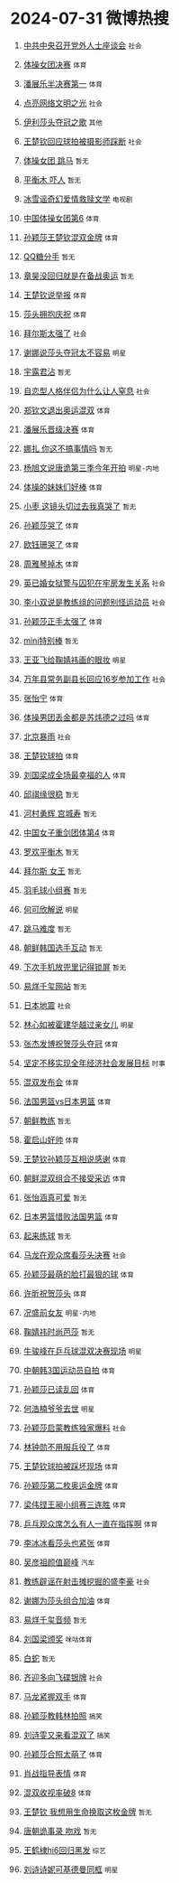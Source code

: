 # 2024-07-31 微博热搜 
1. [中共中央召开党外人士座谈会](https://m.weibo.cn/search?containerid=100103type%3D1%26t%3D10%26q%3D%23%E4%B8%AD%E5%85%B1%E4%B8%AD%E5%A4%AE%E5%8F%AC%E5%BC%80%E5%85%9A%E5%A4%96%E4%BA%BA%E5%A3%AB%E5%BA%A7%E8%B0%88%E4%BC%9A%23&stream_entry_id=51&isnewpage=1&extparam=seat%3D1%26pos%3D0%26q%3D%2523%25E4%25B8%25AD%25E5%2585%25B1%25E4%25B8%25AD%25E5%25A4%25AE%25E5%258F%25AC%25E5%25BC%2580%25E5%2585%259A%25E5%25A4%2596%25E4%25BA%25BA%25E5%25A3%25AB%25E5%25BA%25A7%25E8%25B0%2588%25E4%25BC%259A%2523%26stream_entry_id%3D51%26dgr%3D0%26c_type%3D51%26filter_type%3Drealtimehot%26cate%3D10103%26display_time%3D1722366615%26pre_seqid%3D172236661594402358362) `社会` 

2. [体操女团决赛](https://m.weibo.cn/search?containerid=100103type%3D1%26t%3D10%26q%3D%23%E4%BD%93%E6%93%8D%E5%A5%B3%E5%9B%A2%E5%86%B3%E8%B5%9B%23&stream_entry_id=31&isnewpage=1&extparam=seat%3D1%26pos%3D0%26q%3D%2523%25E4%25BD%2593%25E6%2593%258D%25E5%25A5%25B3%25E5%259B%25A2%25E5%2586%25B3%25E8%25B5%259B%2523%26c_type%3D31%26cate%3D5001%26band_rank%3D1%26dgr%3D0%26stream_entry_id%3D31%26flag%3D2%26filter_type%3Drealtimehot%26lcate%3D5001%26realpos%3D1%26display_time%3D1722366615%26pre_seqid%3D172236661594402358362) `体育` 

3. [潘展乐半决赛第一](https://m.weibo.cn/search?containerid=100103type%3D1%26t%3D10%26q%3D%23%E6%BD%98%E5%B1%95%E4%B9%90%E5%8D%8A%E5%86%B3%E8%B5%9B%E7%AC%AC%E4%B8%80%23&stream_entry_id=31&isnewpage=1&extparam=seat%3D1%26pos%3D1%26q%3D%2523%25E6%25BD%2598%25E5%25B1%2595%25E4%25B9%2590%25E5%258D%258A%25E5%2586%25B3%25E8%25B5%259B%25E7%25AC%25AC%25E4%25B8%2580%2523%26c_type%3D31%26cate%3D5001%26band_rank%3D2%26dgr%3D0%26stream_entry_id%3D31%26flag%3D1%26filter_type%3Drealtimehot%26lcate%3D5001%26realpos%3D2%26display_time%3D1722366615%26pre_seqid%3D172236661594402358362) `体育` 

4. [点亮网络文明之光](https://m.weibo.cn/search?containerid=100103type%3D1%26t%3D10%26q%3D%23%E7%82%B9%E4%BA%AE%E7%BD%91%E7%BB%9C%E6%96%87%E6%98%8E%E4%B9%8B%E5%85%89%23&stream_entry_id=31&isnewpage=1&extparam=seat%3D1%26pos%3D2%26q%3D%2523%25E7%2582%25B9%25E4%25BA%25AE%25E7%25BD%2591%25E7%25BB%259C%25E6%2596%2587%25E6%2598%258E%25E4%25B9%258B%25E5%2585%2589%2523%26c_type%3D31%26cate%3D5001%26band_rank%3D3%26dgr%3D0%26stream_entry_id%3D31%26flag%3D0%26filter_type%3Drealtimehot%26lcate%3D5001%26realpos%3D3%26display_time%3D1722366615%26pre_seqid%3D172236661594402358362) `社会` 

5. [伊利莎头夺冠之歌](https://m.weibo.cn/search?containerid=100103type%3D1%26t%3D10%26q%3D%23%E4%BC%8A%E5%88%A9%E8%8E%8E%E5%A4%B4%E5%A4%BA%E5%86%A0%E4%B9%8B%E6%AD%8C%23&stream_entry_id=31&isnewpage=1&extparam=seat%3D1%26pos%3D3%26q%3D%2523%25E4%25BC%258A%25E5%2588%25A9%25E8%258E%258E%25E5%25A4%25B4%25E5%25A4%25BA%25E5%2586%25A0%25E4%25B9%258B%25E6%25AD%258C%2523%26c_type%3D31%26adid%3D248681%26topic_ad%3D1%26cate%3D5001%26band_rank%3D4%26stream_entry_id%3D31%26filter_type%3Drealtimehot%26is_ad_pos%3D1%26lcate%3D5001%26dgr%3D0%26display_time%3D1722366615%26pre_seqid%3D172236661594402358362) `其他` 

6. [王楚钦回应球拍被摄影师踩断](https://m.weibo.cn/search?containerid=100103type%3D1%26t%3D10%26q%3D%23%E7%8E%8B%E6%A5%9A%E9%92%A6%E5%9B%9E%E5%BA%94%E7%90%83%E6%8B%8D%E8%A2%AB%E6%91%84%E5%BD%B1%E5%B8%88%E8%B8%A9%E6%96%AD%23&stream_entry_id=31&isnewpage=1&extparam=seat%3D1%26pos%3D4%26q%3D%2523%25E7%258E%258B%25E6%25A5%259A%25E9%2592%25A6%25E5%259B%259E%25E5%25BA%2594%25E7%2590%2583%25E6%258B%258D%25E8%25A2%25AB%25E6%2591%2584%25E5%25BD%25B1%25E5%25B8%2588%25E8%25B8%25A9%25E6%2596%25AD%2523%26c_type%3D31%26cate%3D5001%26band_rank%3D4%26dgr%3D0%26stream_entry_id%3D31%26flag%3D2%26filter_type%3Drealtimehot%26lcate%3D5001%26realpos%3D4%26display_time%3D1722366615%26pre_seqid%3D172236661594402358362) `社会` 

7. [体操女团 跳马](https://m.weibo.cn/search?containerid=100103type%3D1%26t%3D10%26q%3D%E4%BD%93%E6%93%8D%E5%A5%B3%E5%9B%A2+%E8%B7%B3%E9%A9%AC&stream_entry_id=31&isnewpage=1&extparam=seat%3D1%26pos%3D5%26q%3D%25E4%25BD%2593%25E6%2593%258D%25E5%25A5%25B3%25E5%259B%25A2%2520%25E8%25B7%25B3%25E9%25A9%25AC%26c_type%3D31%26cate%3D5001%26band_rank%3D5%26dgr%3D0%26stream_entry_id%3D31%26flag%3D1%26filter_type%3Drealtimehot%26lcate%3D5001%26realpos%3D5%26display_time%3D1722366615%26pre_seqid%3D172236661594402358362) `暂无` 

8. [平衡木 吓人](https://m.weibo.cn/search?containerid=100103type%3D1%26t%3D10%26q%3D%E5%B9%B3%E8%A1%A1%E6%9C%A8+%E5%90%93%E4%BA%BA&stream_entry_id=31&isnewpage=1&extparam=seat%3D1%26pos%3D6%26q%3D%25E5%25B9%25B3%25E8%25A1%25A1%25E6%259C%25A8%2520%25E5%2590%2593%25E4%25BA%25BA%26c_type%3D31%26cate%3D5001%26band_rank%3D6%26dgr%3D0%26stream_entry_id%3D31%26flag%3D2%26filter_type%3Drealtimehot%26lcate%3D5001%26realpos%3D6%26display_time%3D1722366615%26pre_seqid%3D172236661594402358362) `暂无` 

9. [冰雪谣奇幻爱情救赎文学](https://m.weibo.cn/search?containerid=100103type%3D1%26t%3D10%26q%3D%23%E5%86%B0%E9%9B%AA%E8%B0%A3%E5%A5%87%E5%B9%BB%E7%88%B1%E6%83%85%E6%95%91%E8%B5%8E%E6%96%87%E5%AD%A6%23&stream_entry_id=31&isnewpage=1&extparam=seat%3D1%26pos%3D7%26q%3D%2523%25E5%2586%25B0%25E9%259B%25AA%25E8%25B0%25A3%25E5%25A5%2587%25E5%25B9%25BB%25E7%2588%25B1%25E6%2583%2585%25E6%2595%2591%25E8%25B5%258E%25E6%2596%2587%25E5%25AD%25A6%2523%26c_type%3D31%26adid%3D248629%26topic_ad%3D1%26cate%3D5001%26band_rank%3D7%26stream_entry_id%3D31%26filter_type%3Drealtimehot%26is_ad_pos%3D1%26lcate%3D5001%26dgr%3D0%26display_time%3D1722366615%26pre_seqid%3D172236661594402358362) `电视剧` 

10. [中国体操女团第6](https://m.weibo.cn/search?containerid=100103type%3D1%26t%3D10%26q%3D%23%E4%B8%AD%E5%9B%BD%E4%BD%93%E6%93%8D%E5%A5%B3%E5%9B%A2%E7%AC%AC6%23&stream_entry_id=31&isnewpage=1&extparam=seat%3D1%26pos%3D8%26q%3D%2523%25E4%25B8%25AD%25E5%259B%25BD%25E4%25BD%2593%25E6%2593%258D%25E5%25A5%25B3%25E5%259B%25A2%25E7%25AC%25AC6%2523%26c_type%3D31%26cate%3D5001%26band_rank%3D7%26dgr%3D0%26stream_entry_id%3D31%26flag%3D1%26filter_type%3Drealtimehot%26lcate%3D5001%26realpos%3D7%26display_time%3D1722366615%26pre_seqid%3D172236661594402358362) `体育` 

11. [孙颖莎王楚钦混双金牌](https://m.weibo.cn/search?containerid=100103type%3D1%26t%3D10%26q%3D%23%E5%AD%99%E9%A2%96%E8%8E%8E%E7%8E%8B%E6%A5%9A%E9%92%A6%E6%B7%B7%E5%8F%8C%E9%87%91%E7%89%8C%23&stream_entry_id=31&isnewpage=1&extparam=seat%3D1%26pos%3D9%26q%3D%2523%25E5%25AD%2599%25E9%25A2%2596%25E8%258E%258E%25E7%258E%258B%25E6%25A5%259A%25E9%2592%25A6%25E6%25B7%25B7%25E5%258F%258C%25E9%2587%2591%25E7%2589%258C%2523%26c_type%3D31%26cate%3D5001%26band_rank%3D8%26dgr%3D0%26stream_entry_id%3D31%26flag%3D16%26filter_type%3Drealtimehot%26lcate%3D5001%26realpos%3D8%26display_time%3D1722366615%26pre_seqid%3D172236661594402358362) `体育` 

12. [QQ糖分手](https://m.weibo.cn/search?containerid=100103type%3D1%26t%3D10%26q%3DQQ%E7%B3%96%E5%88%86%E6%89%8B&stream_entry_id=31&isnewpage=1&extparam=seat%3D1%26pos%3D10%26q%3DQQ%25E7%25B3%2596%25E5%2588%2586%25E6%2589%258B%26c_type%3D31%26cate%3D5001%26band_rank%3D9%26dgr%3D0%26stream_entry_id%3D31%26flag%3D2%26filter_type%3Drealtimehot%26lcate%3D5001%26realpos%3D9%26display_time%3D1722366615%26pre_seqid%3D172236661594402358362) `暂无` 

13. [章昊没回归就是在备战奥运](https://m.weibo.cn/search?containerid=100103type%3D1%26t%3D10%26q%3D%E7%AB%A0%E6%98%8A%E6%B2%A1%E5%9B%9E%E5%BD%92%E5%B0%B1%E6%98%AF%E5%9C%A8%E5%A4%87%E6%88%98%E5%A5%A5%E8%BF%90&stream_entry_id=31&isnewpage=1&extparam=seat%3D1%26pos%3D11%26q%3D%25E7%25AB%25A0%25E6%2598%258A%25E6%25B2%25A1%25E5%259B%259E%25E5%25BD%2592%25E5%25B0%25B1%25E6%2598%25AF%25E5%259C%25A8%25E5%25A4%2587%25E6%2588%2598%25E5%25A5%25A5%25E8%25BF%2590%26c_type%3D31%26cate%3D5001%26band_rank%3D10%26dgr%3D0%26stream_entry_id%3D31%26flag%3D2%26filter_type%3Drealtimehot%26lcate%3D5001%26realpos%3D10%26display_time%3D1722366615%26pre_seqid%3D172236661594402358362) `暂无` 

14. [王楚钦说举报](https://m.weibo.cn/search?containerid=100103type%3D1%26t%3D10%26q%3D%23%E7%8E%8B%E6%A5%9A%E9%92%A6%E8%AF%B4%E4%B8%BE%E6%8A%A5%23&stream_entry_id=31&isnewpage=1&extparam=seat%3D1%26pos%3D12%26q%3D%2523%25E7%258E%258B%25E6%25A5%259A%25E9%2592%25A6%25E8%25AF%25B4%25E4%25B8%25BE%25E6%258A%25A5%2523%26c_type%3D31%26cate%3D5001%26band_rank%3D11%26dgr%3D0%26stream_entry_id%3D31%26flag%3D0%26filter_type%3Drealtimehot%26lcate%3D5001%26realpos%3D11%26display_time%3D1722366615%26pre_seqid%3D172236661594402358362) `体育` 

15. [莎头拥抱庆祝](https://m.weibo.cn/search?containerid=100103type%3D1%26t%3D10%26q%3D%E8%8E%8E%E5%A4%B4%E6%8B%A5%E6%8A%B1%E5%BA%86%E7%A5%9D&stream_entry_id=31&isnewpage=1&extparam=seat%3D1%26pos%3D13%26q%3D%25E8%258E%258E%25E5%25A4%25B4%25E6%258B%25A5%25E6%258A%25B1%25E5%25BA%2586%25E7%25A5%259D%26c_type%3D31%26cate%3D5001%26band_rank%3D12%26dgr%3D0%26stream_entry_id%3D31%26flag%3D0%26filter_type%3Drealtimehot%26lcate%3D5001%26realpos%3D12%26display_time%3D1722366615%26pre_seqid%3D172236661594402358362) `体育` 

16. [拜尔斯太强了](https://m.weibo.cn/search?containerid=100103type%3D1%26t%3D10%26q%3D%23%E6%8B%9C%E5%B0%94%E6%96%AF%E5%A4%AA%E5%BC%BA%E4%BA%86%23&stream_entry_id=31&isnewpage=1&extparam=seat%3D1%26pos%3D14%26q%3D%2523%25E6%258B%259C%25E5%25B0%2594%25E6%2596%25AF%25E5%25A4%25AA%25E5%25BC%25BA%25E4%25BA%2586%2523%26c_type%3D31%26cate%3D5001%26band_rank%3D13%26dgr%3D0%26stream_entry_id%3D31%26flag%3D0%26filter_type%3Drealtimehot%26lcate%3D5001%26realpos%3D13%26display_time%3D1722366615%26pre_seqid%3D172236661594402358362) `社会` 

17. [谢娜说莎头夺冠太不容易](https://m.weibo.cn/search?containerid=100103type%3D1%26t%3D10%26q%3D%23%E8%B0%A2%E5%A8%9C%E8%AF%B4%E8%8E%8E%E5%A4%B4%E5%A4%BA%E5%86%A0%E5%A4%AA%E4%B8%8D%E5%AE%B9%E6%98%93%23&stream_entry_id=31&isnewpage=1&extparam=seat%3D1%26pos%3D15%26q%3D%2523%25E8%25B0%25A2%25E5%25A8%259C%25E8%25AF%25B4%25E8%258E%258E%25E5%25A4%25B4%25E5%25A4%25BA%25E5%2586%25A0%25E5%25A4%25AA%25E4%25B8%258D%25E5%25AE%25B9%25E6%2598%2593%2523%26c_type%3D31%26cate%3D5001%26band_rank%3D14%26dgr%3D0%26stream_entry_id%3D31%26flag%3D2%26filter_type%3Drealtimehot%26lcate%3D5001%26realpos%3D14%26display_time%3D1722366615%26pre_seqid%3D172236661594402358362) `明星` 

18. [宇露君沾](https://m.weibo.cn/search?containerid=100103type%3D1%26t%3D10%26q%3D%E5%AE%87%E9%9C%B2%E5%90%9B%E6%B2%BE&stream_entry_id=31&isnewpage=1&extparam=seat%3D1%26pos%3D16%26q%3D%25E5%25AE%2587%25E9%259C%25B2%25E5%2590%259B%25E6%25B2%25BE%26c_type%3D31%26cate%3D5001%26band_rank%3D15%26dgr%3D0%26stream_entry_id%3D31%26flag%3D0%26filter_type%3Drealtimehot%26lcate%3D5001%26realpos%3D15%26display_time%3D1722366615%26pre_seqid%3D172236661594402358362) `暂无` 

19. [自恋型人格伴侣为什么让人窒息](https://m.weibo.cn/search?containerid=100103type%3D1%26t%3D10%26q%3D%23%E8%87%AA%E6%81%8B%E5%9E%8B%E4%BA%BA%E6%A0%BC%E4%BC%B4%E4%BE%A3%E4%B8%BA%E4%BB%80%E4%B9%88%E8%AE%A9%E4%BA%BA%E7%AA%92%E6%81%AF%23&stream_entry_id=31&isnewpage=1&extparam=seat%3D1%26pos%3D17%26q%3D%2523%25E8%2587%25AA%25E6%2581%258B%25E5%259E%258B%25E4%25BA%25BA%25E6%25A0%25BC%25E4%25BC%25B4%25E4%25BE%25A3%25E4%25B8%25BA%25E4%25BB%2580%25E4%25B9%2588%25E8%25AE%25A9%25E4%25BA%25BA%25E7%25AA%2592%25E6%2581%25AF%2523%26c_type%3D31%26cate%3D5001%26band_rank%3D16%26dgr%3D0%26stream_entry_id%3D31%26flag%3D0%26filter_type%3Drealtimehot%26lcate%3D5001%26realpos%3D16%26display_time%3D1722366615%26pre_seqid%3D172236661594402358362) `社会` 

20. [郑钦文退出奥运混双](https://m.weibo.cn/search?containerid=100103type%3D1%26t%3D10%26q%3D%23%E9%83%91%E9%92%A6%E6%96%87%E9%80%80%E5%87%BA%E5%A5%A5%E8%BF%90%E6%B7%B7%E5%8F%8C%23&stream_entry_id=31&isnewpage=1&extparam=seat%3D1%26pos%3D18%26q%3D%2523%25E9%2583%2591%25E9%2592%25A6%25E6%2596%2587%25E9%2580%2580%25E5%2587%25BA%25E5%25A5%25A5%25E8%25BF%2590%25E6%25B7%25B7%25E5%258F%258C%2523%26c_type%3D31%26cate%3D5001%26band_rank%3D17%26dgr%3D0%26stream_entry_id%3D31%26flag%3D2%26filter_type%3Drealtimehot%26lcate%3D5001%26realpos%3D17%26display_time%3D1722366615%26pre_seqid%3D172236661594402358362) `体育` 

21. [潘展乐晋级决赛](https://m.weibo.cn/search?containerid=100103type%3D1%26t%3D10%26q%3D%23%E6%BD%98%E5%B1%95%E4%B9%90%E6%99%8B%E7%BA%A7%E5%86%B3%E8%B5%9B%23&stream_entry_id=31&isnewpage=1&extparam=seat%3D1%26pos%3D19%26q%3D%2523%25E6%25BD%2598%25E5%25B1%2595%25E4%25B9%2590%25E6%2599%258B%25E7%25BA%25A7%25E5%2586%25B3%25E8%25B5%259B%2523%26c_type%3D31%26cate%3D5001%26band_rank%3D18%26dgr%3D0%26stream_entry_id%3D31%26flag%3D1%26filter_type%3Drealtimehot%26lcate%3D5001%26realpos%3D18%26display_time%3D1722366615%26pre_seqid%3D172236661594402358362) `体育` 

22. [娜扎 你这不搞事情吗](https://m.weibo.cn/search?containerid=100103type%3D1%26t%3D10%26q%3D%E5%A8%9C%E6%89%8E+%E4%BD%A0%E8%BF%99%E4%B8%8D%E6%90%9E%E4%BA%8B%E6%83%85%E5%90%97&stream_entry_id=31&isnewpage=1&extparam=seat%3D1%26pos%3D20%26q%3D%25E5%25A8%259C%25E6%2589%258E%2520%25E4%25BD%25A0%25E8%25BF%2599%25E4%25B8%258D%25E6%2590%259E%25E4%25BA%258B%25E6%2583%2585%25E5%2590%2597%26c_type%3D31%26cate%3D5001%26band_rank%3D19%26dgr%3D0%26stream_entry_id%3D31%26flag%3D0%26filter_type%3Drealtimehot%26lcate%3D5001%26realpos%3D19%26display_time%3D1722366615%26pre_seqid%3D172236661594402358362) `暂无` 

23. [杨旭文说唐诡第三季今年开拍](https://m.weibo.cn/search?containerid=100103type%3D1%26t%3D10%26q%3D%E6%9D%A8%E6%97%AD%E6%96%87%E8%AF%B4%E5%94%90%E8%AF%A1%E7%AC%AC%E4%B8%89%E5%AD%A3%E4%BB%8A%E5%B9%B4%E5%BC%80%E6%8B%8D&stream_entry_id=31&isnewpage=1&extparam=seat%3D1%26pos%3D21%26q%3D%25E6%259D%25A8%25E6%2597%25AD%25E6%2596%2587%25E8%25AF%25B4%25E5%2594%2590%25E8%25AF%25A1%25E7%25AC%25AC%25E4%25B8%2589%25E5%25AD%25A3%25E4%25BB%258A%25E5%25B9%25B4%25E5%25BC%2580%25E6%258B%258D%26c_type%3D31%26cate%3D5001%26band_rank%3D20%26dgr%3D0%26stream_entry_id%3D31%26flag%3D0%26filter_type%3Drealtimehot%26lcate%3D5001%26realpos%3D20%26display_time%3D1722366615%26pre_seqid%3D172236661594402358362) `明星-内地` 

24. [体操的妹妹们好棒](https://m.weibo.cn/search?containerid=100103type%3D1%26t%3D10%26q%3D%23%E4%BD%93%E6%93%8D%E7%9A%84%E5%A6%B9%E5%A6%B9%E4%BB%AC%E5%A5%BD%E6%A3%92%23&stream_entry_id=31&isnewpage=1&extparam=seat%3D1%26pos%3D22%26q%3D%2523%25E4%25BD%2593%25E6%2593%258D%25E7%259A%2584%25E5%25A6%25B9%25E5%25A6%25B9%25E4%25BB%25AC%25E5%25A5%25BD%25E6%25A3%2592%2523%26c_type%3D31%26cate%3D5001%26band_rank%3D21%26dgr%3D0%26stream_entry_id%3D31%26flag%3D0%26filter_type%3Drealtimehot%26lcate%3D5001%26realpos%3D21%26display_time%3D1722366615%26pre_seqid%3D172236661594402358362) `体育` 

25. [小枣 这镜头切过去我真哭了](https://m.weibo.cn/search?containerid=100103type%3D1%26t%3D10%26q%3D%E5%B0%8F%E6%9E%A3+%E8%BF%99%E9%95%9C%E5%A4%B4%E5%88%87%E8%BF%87%E5%8E%BB%E6%88%91%E7%9C%9F%E5%93%AD%E4%BA%86&stream_entry_id=31&isnewpage=1&extparam=seat%3D1%26pos%3D23%26q%3D%25E5%25B0%258F%25E6%259E%25A3%2520%25E8%25BF%2599%25E9%2595%259C%25E5%25A4%25B4%25E5%2588%2587%25E8%25BF%2587%25E5%258E%25BB%25E6%2588%2591%25E7%259C%259F%25E5%2593%25AD%25E4%25BA%2586%26c_type%3D31%26cate%3D5001%26band_rank%3D22%26dgr%3D0%26stream_entry_id%3D31%26flag%3D0%26filter_type%3Drealtimehot%26lcate%3D5001%26realpos%3D22%26display_time%3D1722366615%26pre_seqid%3D172236661594402358362) `暂无` 

26. [孙颖莎哭了](https://m.weibo.cn/search?containerid=100103type%3D1%26t%3D10%26q%3D%23%E5%AD%99%E9%A2%96%E8%8E%8E%E5%93%AD%E4%BA%86%23&stream_entry_id=31&isnewpage=1&extparam=seat%3D1%26pos%3D24%26q%3D%2523%25E5%25AD%2599%25E9%25A2%2596%25E8%258E%258E%25E5%2593%25AD%25E4%25BA%2586%2523%26c_type%3D31%26cate%3D5001%26band_rank%3D23%26dgr%3D0%26stream_entry_id%3D31%26flag%3D0%26filter_type%3Drealtimehot%26lcate%3D5001%26realpos%3D23%26display_time%3D1722366615%26pre_seqid%3D172236661594402358362) `体育` 

27. [欧钰珊哭了](https://m.weibo.cn/search?containerid=100103type%3D1%26t%3D10%26q%3D%23%E6%AC%A7%E9%92%B0%E7%8F%8A%E5%93%AD%E4%BA%86%23&stream_entry_id=31&isnewpage=1&extparam=seat%3D1%26pos%3D25%26q%3D%2523%25E6%25AC%25A7%25E9%2592%25B0%25E7%258F%258A%25E5%2593%25AD%25E4%25BA%2586%2523%26c_type%3D31%26cate%3D5001%26band_rank%3D24%26dgr%3D0%26stream_entry_id%3D31%26flag%3D1%26filter_type%3Drealtimehot%26lcate%3D5001%26realpos%3D24%26display_time%3D1722366615%26pre_seqid%3D172236661594402358362) `体育` 

28. [周雅琴掉木](https://m.weibo.cn/search?containerid=100103type%3D1%26t%3D10%26q%3D%23%E5%91%A8%E9%9B%85%E7%90%B4%E6%8E%89%E6%9C%A8%23&stream_entry_id=31&isnewpage=1&extparam=seat%3D1%26pos%3D26%26q%3D%2523%25E5%2591%25A8%25E9%259B%2585%25E7%2590%25B4%25E6%258E%2589%25E6%259C%25A8%2523%26c_type%3D31%26cate%3D5001%26band_rank%3D25%26dgr%3D0%26stream_entry_id%3D31%26flag%3D1%26filter_type%3Drealtimehot%26lcate%3D5001%26realpos%3D25%26display_time%3D1722366615%26pre_seqid%3D172236661594402358362) `体育` 

29. [英已婚女狱警与囚犯在牢房发生关系](https://m.weibo.cn/search?containerid=100103type%3D1%26t%3D10%26q%3D%23%E8%8B%B1%E5%B7%B2%E5%A9%9A%E5%A5%B3%E7%8B%B1%E8%AD%A6%E4%B8%8E%E5%9B%9A%E7%8A%AF%E5%9C%A8%E7%89%A2%E6%88%BF%E5%8F%91%E7%94%9F%E5%85%B3%E7%B3%BB%23&stream_entry_id=31&isnewpage=1&extparam=seat%3D1%26pos%3D27%26q%3D%2523%25E8%258B%25B1%25E5%25B7%25B2%25E5%25A9%259A%25E5%25A5%25B3%25E7%258B%25B1%25E8%25AD%25A6%25E4%25B8%258E%25E5%259B%259A%25E7%258A%25AF%25E5%259C%25A8%25E7%2589%25A2%25E6%2588%25BF%25E5%258F%2591%25E7%2594%259F%25E5%2585%25B3%25E7%25B3%25BB%2523%26c_type%3D31%26cate%3D5001%26band_rank%3D26%26dgr%3D0%26stream_entry_id%3D31%26flag%3D0%26filter_type%3Drealtimehot%26lcate%3D5001%26realpos%3D26%26display_time%3D1722366615%26pre_seqid%3D172236661594402358362) `社会` 

30. [李小双说是教练组的问题别怪运动员](https://m.weibo.cn/search?containerid=100103type%3D1%26t%3D10%26q%3D%23%E6%9D%8E%E5%B0%8F%E5%8F%8C%E8%AF%B4%E6%98%AF%E6%95%99%E7%BB%83%E7%BB%84%E7%9A%84%E9%97%AE%E9%A2%98%E5%88%AB%E6%80%AA%E8%BF%90%E5%8A%A8%E5%91%98%23&stream_entry_id=31&isnewpage=1&extparam=seat%3D1%26pos%3D28%26q%3D%2523%25E6%259D%258E%25E5%25B0%258F%25E5%258F%258C%25E8%25AF%25B4%25E6%2598%25AF%25E6%2595%2599%25E7%25BB%2583%25E7%25BB%2584%25E7%259A%2584%25E9%2597%25AE%25E9%25A2%2598%25E5%2588%25AB%25E6%2580%25AA%25E8%25BF%2590%25E5%258A%25A8%25E5%2591%2598%2523%26c_type%3D31%26cate%3D5001%26band_rank%3D27%26dgr%3D0%26stream_entry_id%3D31%26flag%3D0%26filter_type%3Drealtimehot%26lcate%3D5001%26realpos%3D27%26display_time%3D1722366615%26pre_seqid%3D172236661594402358362) `社会` 

31. [孙颖莎正手太强了](https://m.weibo.cn/search?containerid=100103type%3D1%26t%3D10%26q%3D%E5%AD%99%E9%A2%96%E8%8E%8E%E6%AD%A3%E6%89%8B%E5%A4%AA%E5%BC%BA%E4%BA%86&stream_entry_id=31&isnewpage=1&extparam=seat%3D1%26pos%3D29%26q%3D%25E5%25AD%2599%25E9%25A2%2596%25E8%258E%258E%25E6%25AD%25A3%25E6%2589%258B%25E5%25A4%25AA%25E5%25BC%25BA%25E4%25BA%2586%26c_type%3D31%26cate%3D5001%26band_rank%3D28%26dgr%3D0%26stream_entry_id%3D31%26flag%3D0%26filter_type%3Drealtimehot%26lcate%3D5001%26realpos%3D28%26display_time%3D1722366615%26pre_seqid%3D172236661594402358362) `体育` 

32. [mini特别棒](https://m.weibo.cn/search?containerid=100103type%3D1%26t%3D10%26q%3Dmini%E7%89%B9%E5%88%AB%E6%A3%92&stream_entry_id=31&isnewpage=1&extparam=seat%3D1%26pos%3D30%26q%3Dmini%25E7%2589%25B9%25E5%2588%25AB%25E6%25A3%2592%26c_type%3D31%26cate%3D5001%26band_rank%3D29%26dgr%3D0%26stream_entry_id%3D31%26flag%3D1%26filter_type%3Drealtimehot%26lcate%3D5001%26realpos%3D29%26display_time%3D1722366615%26pre_seqid%3D172236661594402358362) `暂无` 

33. [王亚飞给鞠婧祎画的眼妆](https://m.weibo.cn/search?containerid=100103type%3D1%26t%3D10%26q%3D%23%E7%8E%8B%E4%BA%9A%E9%A3%9E%E7%BB%99%E9%9E%A0%E5%A9%A7%E7%A5%8E%E7%94%BB%E7%9A%84%E7%9C%BC%E5%A6%86%23&stream_entry_id=31&isnewpage=1&extparam=seat%3D1%26pos%3D31%26q%3D%2523%25E7%258E%258B%25E4%25BA%259A%25E9%25A3%259E%25E7%25BB%2599%25E9%259E%25A0%25E5%25A9%25A7%25E7%25A5%258E%25E7%2594%25BB%25E7%259A%2584%25E7%259C%25BC%25E5%25A6%2586%2523%26c_type%3D31%26cate%3D5001%26band_rank%3D30%26dgr%3D0%26stream_entry_id%3D31%26flag%3D0%26filter_type%3Drealtimehot%26lcate%3D5001%26realpos%3D30%26display_time%3D1722366615%26pre_seqid%3D172236661594402358362) `明星` 

34. [万年县常务副县长回应16岁参加工作](https://m.weibo.cn/search?containerid=100103type%3D1%26t%3D10%26q%3D%23%E4%B8%87%E5%B9%B4%E5%8E%BF%E5%B8%B8%E5%8A%A1%E5%89%AF%E5%8E%BF%E9%95%BF%E5%9B%9E%E5%BA%9416%E5%B2%81%E5%8F%82%E5%8A%A0%E5%B7%A5%E4%BD%9C%23&stream_entry_id=31&isnewpage=1&extparam=seat%3D1%26pos%3D32%26q%3D%2523%25E4%25B8%2587%25E5%25B9%25B4%25E5%258E%25BF%25E5%25B8%25B8%25E5%258A%25A1%25E5%2589%25AF%25E5%258E%25BF%25E9%2595%25BF%25E5%259B%259E%25E5%25BA%259416%25E5%25B2%2581%25E5%258F%2582%25E5%258A%25A0%25E5%25B7%25A5%25E4%25BD%259C%2523%26c_type%3D31%26cate%3D5001%26band_rank%3D31%26dgr%3D0%26stream_entry_id%3D31%26flag%3D0%26filter_type%3Drealtimehot%26lcate%3D5001%26realpos%3D31%26display_time%3D1722366615%26pre_seqid%3D172236661594402358362) `社会` 

35. [张怡宁](https://m.weibo.cn/search?containerid=100103type%3D1%26t%3D10%26q%3D%E5%BC%A0%E6%80%A1%E5%AE%81&stream_entry_id=31&isnewpage=1&extparam=seat%3D1%26pos%3D33%26q%3D%25E5%25BC%25A0%25E6%2580%25A1%25E5%25AE%2581%26c_type%3D31%26cate%3D5001%26band_rank%3D32%26dgr%3D0%26stream_entry_id%3D31%26flag%3D0%26filter_type%3Drealtimehot%26lcate%3D5001%26realpos%3D32%26display_time%3D1722366615%26pre_seqid%3D172236661594402358362) `体育` 

36. [体操男团丢金都是苏炜德之过吗](https://m.weibo.cn/search?containerid=100103type%3D1%26t%3D10%26q%3D%23%E4%BD%93%E6%93%8D%E7%94%B7%E5%9B%A2%E4%B8%A2%E9%87%91%E9%83%BD%E6%98%AF%E8%8B%8F%E7%82%9C%E5%BE%B7%E4%B9%8B%E8%BF%87%E5%90%97%23&stream_entry_id=31&isnewpage=1&extparam=seat%3D1%26pos%3D34%26q%3D%2523%25E4%25BD%2593%25E6%2593%258D%25E7%2594%25B7%25E5%259B%25A2%25E4%25B8%25A2%25E9%2587%2591%25E9%2583%25BD%25E6%2598%25AF%25E8%258B%258F%25E7%2582%259C%25E5%25BE%25B7%25E4%25B9%258B%25E8%25BF%2587%25E5%2590%2597%2523%26c_type%3D31%26cate%3D5001%26band_rank%3D33%26dgr%3D0%26stream_entry_id%3D31%26flag%3D0%26filter_type%3Drealtimehot%26lcate%3D5001%26realpos%3D33%26display_time%3D1722366615%26pre_seqid%3D172236661594402358362) `体育` 

37. [北京暴雨](https://m.weibo.cn/search?containerid=100103type%3D1%26t%3D10%26q%3D%E5%8C%97%E4%BA%AC%E6%9A%B4%E9%9B%A8&stream_entry_id=31&isnewpage=1&extparam=seat%3D1%26pos%3D35%26q%3D%25E5%258C%2597%25E4%25BA%25AC%25E6%259A%25B4%25E9%259B%25A8%26c_type%3D31%26cate%3D5001%26band_rank%3D34%26dgr%3D0%26stream_entry_id%3D31%26flag%3D0%26filter_type%3Drealtimehot%26lcate%3D5001%26realpos%3D34%26display_time%3D1722366615%26pre_seqid%3D172236661594402358362) `社会` 

38. [王楚钦球拍](https://m.weibo.cn/search?containerid=100103type%3D1%26t%3D10%26q%3D%23%E7%8E%8B%E6%A5%9A%E9%92%A6%E7%90%83%E6%8B%8D%23&stream_entry_id=31&isnewpage=1&extparam=seat%3D1%26pos%3D36%26q%3D%2523%25E7%258E%258B%25E6%25A5%259A%25E9%2592%25A6%25E7%2590%2583%25E6%258B%258D%2523%26c_type%3D31%26cate%3D5001%26band_rank%3D35%26dgr%3D0%26stream_entry_id%3D31%26flag%3D0%26filter_type%3Drealtimehot%26lcate%3D5001%26realpos%3D35%26display_time%3D1722366615%26pre_seqid%3D172236661594402358362) `体育` 

39. [刘国梁成全场最幸福的人](https://m.weibo.cn/search?containerid=100103type%3D1%26t%3D10%26q%3D%23%E5%88%98%E5%9B%BD%E6%A2%81%E6%88%90%E5%85%A8%E5%9C%BA%E6%9C%80%E5%B9%B8%E7%A6%8F%E7%9A%84%E4%BA%BA%23&stream_entry_id=31&isnewpage=1&extparam=seat%3D1%26pos%3D37%26q%3D%2523%25E5%2588%2598%25E5%259B%25BD%25E6%25A2%2581%25E6%2588%2590%25E5%2585%25A8%25E5%259C%25BA%25E6%259C%2580%25E5%25B9%25B8%25E7%25A6%258F%25E7%259A%2584%25E4%25BA%25BA%2523%26c_type%3D31%26cate%3D5001%26band_rank%3D36%26dgr%3D0%26stream_entry_id%3D31%26flag%3D1%26filter_type%3Drealtimehot%26lcate%3D5001%26realpos%3D36%26display_time%3D1722366615%26pre_seqid%3D172236661594402358362) `体育` 

40. [邱祺缘很稳](https://m.weibo.cn/search?containerid=100103type%3D1%26t%3D10%26q%3D%E9%82%B1%E7%A5%BA%E7%BC%98%E5%BE%88%E7%A8%B3&stream_entry_id=31&isnewpage=1&extparam=seat%3D1%26pos%3D38%26q%3D%25E9%2582%25B1%25E7%25A5%25BA%25E7%25BC%2598%25E5%25BE%2588%25E7%25A8%25B3%26c_type%3D31%26cate%3D5001%26band_rank%3D37%26dgr%3D0%26stream_entry_id%3D31%26flag%3D1%26filter_type%3Drealtimehot%26lcate%3D5001%26realpos%3D37%26display_time%3D1722366615%26pre_seqid%3D172236661594402358362) `暂无` 

41. [河村勇辉 宫城寿](https://m.weibo.cn/search?containerid=100103type%3D1%26t%3D10%26q%3D%E6%B2%B3%E6%9D%91%E5%8B%87%E8%BE%89+%E5%AE%AB%E5%9F%8E%E5%AF%BF&stream_entry_id=31&isnewpage=1&extparam=seat%3D1%26pos%3D39%26q%3D%25E6%25B2%25B3%25E6%259D%2591%25E5%258B%2587%25E8%25BE%2589%2520%25E5%25AE%25AB%25E5%259F%258E%25E5%25AF%25BF%26c_type%3D31%26cate%3D5001%26band_rank%3D38%26dgr%3D0%26stream_entry_id%3D31%26flag%3D0%26filter_type%3Drealtimehot%26lcate%3D5001%26realpos%3D38%26display_time%3D1722366615%26pre_seqid%3D172236661594402358362) `暂无` 

42. [中国女子重剑团体第4](https://m.weibo.cn/search?containerid=100103type%3D1%26t%3D10%26q%3D%23%E4%B8%AD%E5%9B%BD%E5%A5%B3%E5%AD%90%E9%87%8D%E5%89%91%E5%9B%A2%E4%BD%93%E7%AC%AC4%23&stream_entry_id=31&isnewpage=1&extparam=seat%3D1%26pos%3D40%26q%3D%2523%25E4%25B8%25AD%25E5%259B%25BD%25E5%25A5%25B3%25E5%25AD%2590%25E9%2587%258D%25E5%2589%2591%25E5%259B%25A2%25E4%25BD%2593%25E7%25AC%25AC4%2523%26c_type%3D31%26cate%3D5001%26band_rank%3D39%26dgr%3D0%26stream_entry_id%3D31%26flag%3D1%26filter_type%3Drealtimehot%26lcate%3D5001%26realpos%3D39%26display_time%3D1722366615%26pre_seqid%3D172236661594402358362) `体育` 

43. [罗欢平衡木](https://m.weibo.cn/search?containerid=100103type%3D1%26t%3D10%26q%3D%E7%BD%97%E6%AC%A2%E5%B9%B3%E8%A1%A1%E6%9C%A8&stream_entry_id=31&isnewpage=1&extparam=seat%3D1%26pos%3D41%26q%3D%25E7%25BD%2597%25E6%25AC%25A2%25E5%25B9%25B3%25E8%25A1%25A1%25E6%259C%25A8%26c_type%3D31%26cate%3D5001%26band_rank%3D40%26dgr%3D0%26stream_entry_id%3D31%26flag%3D1%26filter_type%3Drealtimehot%26lcate%3D5001%26realpos%3D40%26display_time%3D1722366615%26pre_seqid%3D172236661594402358362) `暂无` 

44. [拜尔斯 女王](https://m.weibo.cn/search?containerid=100103type%3D1%26t%3D10%26q%3D%E6%8B%9C%E5%B0%94%E6%96%AF+%E5%A5%B3%E7%8E%8B&stream_entry_id=31&isnewpage=1&extparam=seat%3D1%26pos%3D42%26q%3D%25E6%258B%259C%25E5%25B0%2594%25E6%2596%25AF%2520%25E5%25A5%25B3%25E7%258E%258B%26c_type%3D31%26cate%3D5001%26band_rank%3D41%26dgr%3D0%26stream_entry_id%3D31%26flag%3D1%26filter_type%3Drealtimehot%26lcate%3D5001%26realpos%3D41%26display_time%3D1722366615%26pre_seqid%3D172236661594402358362) `暂无` 

45. [羽毛球小组赛](https://m.weibo.cn/search?containerid=100103type%3D1%26t%3D10%26q%3D%E7%BE%BD%E6%AF%9B%E7%90%83%E5%B0%8F%E7%BB%84%E8%B5%9B&stream_entry_id=31&isnewpage=1&extparam=seat%3D1%26pos%3D43%26q%3D%25E7%25BE%25BD%25E6%25AF%259B%25E7%2590%2583%25E5%25B0%258F%25E7%25BB%2584%25E8%25B5%259B%26c_type%3D31%26cate%3D5001%26band_rank%3D42%26dgr%3D0%26stream_entry_id%3D31%26flag%3D1%26filter_type%3Drealtimehot%26lcate%3D5001%26realpos%3D42%26display_time%3D1722366615%26pre_seqid%3D172236661594402358362) `暂无` 

46. [何可欣解说](https://m.weibo.cn/search?containerid=100103type%3D1%26t%3D10%26q%3D%E4%BD%95%E5%8F%AF%E6%AC%A3%E8%A7%A3%E8%AF%B4&stream_entry_id=31&isnewpage=1&extparam=seat%3D1%26pos%3D44%26q%3D%25E4%25BD%2595%25E5%258F%25AF%25E6%25AC%25A3%25E8%25A7%25A3%25E8%25AF%25B4%26c_type%3D31%26cate%3D5001%26band_rank%3D43%26dgr%3D0%26stream_entry_id%3D31%26flag%3D1%26filter_type%3Drealtimehot%26lcate%3D5001%26realpos%3D43%26display_time%3D1722366615%26pre_seqid%3D172236661594402358362) `明星` 

47. [跳马难度](https://m.weibo.cn/search?containerid=100103type%3D1%26t%3D10%26q%3D%E8%B7%B3%E9%A9%AC%E9%9A%BE%E5%BA%A6&stream_entry_id=31&isnewpage=1&extparam=seat%3D1%26pos%3D45%26q%3D%25E8%25B7%25B3%25E9%25A9%25AC%25E9%259A%25BE%25E5%25BA%25A6%26c_type%3D31%26cate%3D5001%26band_rank%3D44%26dgr%3D0%26stream_entry_id%3D31%26flag%3D1%26filter_type%3Drealtimehot%26lcate%3D5001%26realpos%3D44%26display_time%3D1722366615%26pre_seqid%3D172236661594402358362) `暂无` 

48. [朝鲜韩国选手互动](https://m.weibo.cn/search?containerid=100103type%3D1%26t%3D10%26q%3D%23%E6%9C%9D%E9%B2%9C%E9%9F%A9%E5%9B%BD%E9%80%89%E6%89%8B%E4%BA%92%E5%8A%A8%23&stream_entry_id=31&isnewpage=1&extparam=seat%3D1%26pos%3D46%26q%3D%2523%25E6%259C%259D%25E9%25B2%259C%25E9%259F%25A9%25E5%259B%25BD%25E9%2580%2589%25E6%2589%258B%25E4%25BA%2592%25E5%258A%25A8%2523%26c_type%3D31%26cate%3D5001%26band_rank%3D45%26dgr%3D0%26stream_entry_id%3D31%26flag%3D0%26filter_type%3Drealtimehot%26lcate%3D5001%26realpos%3D45%26display_time%3D1722366615%26pre_seqid%3D172236661594402358362) `暂无` 

49. [下次手机放兜里记得锁屏](https://m.weibo.cn/search?containerid=100103type%3D1%26t%3D10%26q%3D%E4%B8%8B%E6%AC%A1%E6%89%8B%E6%9C%BA%E6%94%BE%E5%85%9C%E9%87%8C%E8%AE%B0%E5%BE%97%E9%94%81%E5%B1%8F&stream_entry_id=31&isnewpage=1&extparam=seat%3D1%26pos%3D47%26q%3D%25E4%25B8%258B%25E6%25AC%25A1%25E6%2589%258B%25E6%259C%25BA%25E6%2594%25BE%25E5%2585%259C%25E9%2587%258C%25E8%25AE%25B0%25E5%25BE%2597%25E9%2594%2581%25E5%25B1%258F%26c_type%3D31%26cate%3D5001%26band_rank%3D46%26dgr%3D0%26stream_entry_id%3D31%26flag%3D1%26filter_type%3Drealtimehot%26lcate%3D5001%26realpos%3D46%26display_time%3D1722366615%26pre_seqid%3D172236661594402358362) `暂无` 

50. [易烊千玺网站](https://m.weibo.cn/search?containerid=100103type%3D1%26t%3D10%26q%3D%23%E6%98%93%E7%83%8A%E5%8D%83%E7%8E%BA%E7%BD%91%E7%AB%99%23&stream_entry_id=31&isnewpage=1&extparam=seat%3D1%26pos%3D48%26q%3D%2523%25E6%2598%2593%25E7%2583%258A%25E5%258D%2583%25E7%258E%25BA%25E7%25BD%2591%25E7%25AB%2599%2523%26c_type%3D31%26cate%3D5001%26band_rank%3D47%26dgr%3D0%26stream_entry_id%3D31%26flag%3D0%26filter_type%3Drealtimehot%26lcate%3D5001%26realpos%3D47%26display_time%3D1722366615%26pre_seqid%3D172236661594402358362) `暂无` 

51. [日本地震](https://m.weibo.cn/search?containerid=100103type%3D1%26t%3D10%26q%3D%E6%97%A5%E6%9C%AC%E5%9C%B0%E9%9C%87&stream_entry_id=31&isnewpage=1&extparam=seat%3D1%26pos%3D49%26q%3D%25E6%2597%25A5%25E6%259C%25AC%25E5%259C%25B0%25E9%259C%2587%26c_type%3D31%26cate%3D5001%26band_rank%3D48%26dgr%3D0%26stream_entry_id%3D31%26flag%3D0%26filter_type%3Drealtimehot%26lcate%3D5001%26realpos%3D48%26display_time%3D1722366615%26pre_seqid%3D172236661594402358362) `社会` 

52. [林心如被霍建华越过亲女儿](https://m.weibo.cn/search?containerid=100103type%3D1%26t%3D10%26q%3D%23%E6%9E%97%E5%BF%83%E5%A6%82%E8%A2%AB%E9%9C%8D%E5%BB%BA%E5%8D%8E%E8%B6%8A%E8%BF%87%E4%BA%B2%E5%A5%B3%E5%84%BF%23&stream_entry_id=31&isnewpage=1&extparam=seat%3D1%26pos%3D50%26q%3D%2523%25E6%259E%2597%25E5%25BF%2583%25E5%25A6%2582%25E8%25A2%25AB%25E9%259C%258D%25E5%25BB%25BA%25E5%258D%258E%25E8%25B6%258A%25E8%25BF%2587%25E4%25BA%25B2%25E5%25A5%25B3%25E5%2584%25BF%2523%26c_type%3D31%26cate%3D5001%26band_rank%3D49%26dgr%3D0%26stream_entry_id%3D31%26flag%3D0%26filter_type%3Drealtimehot%26lcate%3D5001%26realpos%3D49%26display_time%3D1722366615%26pre_seqid%3D172236661594402358362) `明星` 

53. [张杰发博祝贺莎头夺冠](https://m.weibo.cn/search?containerid=100103type%3D1%26t%3D10%26q%3D%23%E5%BC%A0%E6%9D%B0%E5%8F%91%E5%8D%9A%E7%A5%9D%E8%B4%BA%E8%8E%8E%E5%A4%B4%E5%A4%BA%E5%86%A0%23&stream_entry_id=31&isnewpage=1&extparam=seat%3D1%26pos%3D51%26q%3D%2523%25E5%25BC%25A0%25E6%259D%25B0%25E5%258F%2591%25E5%258D%259A%25E7%25A5%259D%25E8%25B4%25BA%25E8%258E%258E%25E5%25A4%25B4%25E5%25A4%25BA%25E5%2586%25A0%2523%26c_type%3D31%26cate%3D5001%26band_rank%3D50%26dgr%3D0%26stream_entry_id%3D31%26flag%3D0%26filter_type%3Drealtimehot%26lcate%3D5001%26realpos%3D50%26display_time%3D1722366615%26pre_seqid%3D172236661594402358362) `体育` 

54. [坚定不移实现全年经济社会发展目标](https://m.weibo.cn/search?containerid=100103type%3D1%26t%3D10%26q%3D%23%E5%9D%9A%E5%AE%9A%E4%B8%8D%E7%A7%BB%E5%AE%9E%E7%8E%B0%E5%85%A8%E5%B9%B4%E7%BB%8F%E6%B5%8E%E7%A4%BE%E4%BC%9A%E5%8F%91%E5%B1%95%E7%9B%AE%E6%A0%87%23&stream_entry_id=51&isnewpage=1&extparam=seat%3D1%26pos%3D0%26q%3D%2523%25E5%259D%259A%25E5%25AE%259A%25E4%25B8%258D%25E7%25A7%25BB%25E5%25AE%259E%25E7%258E%25B0%25E5%2585%25A8%25E5%25B9%25B4%25E7%25BB%258F%25E6%25B5%258E%25E7%25A4%25BE%25E4%25BC%259A%25E5%258F%2591%25E5%25B1%2595%25E7%259B%25AE%25E6%25A0%2587%2523%26stream_entry_id%3D51%26dgr%3D0%26c_type%3D51%26filter_type%3Drealtimehot%26cate%3D10103%26display_time%3D1722363221%26pre_seqid%3D172236322176601353456) `时事` 

55. [混双发布会](https://m.weibo.cn/search?containerid=100103type%3D1%26t%3D10%26q%3D%23%E6%B7%B7%E5%8F%8C%E5%8F%91%E5%B8%83%E4%BC%9A%23&stream_entry_id=31&isnewpage=1&extparam=seat%3D1%26pos%3D22%26q%3D%2523%25E6%25B7%25B7%25E5%258F%258C%25E5%258F%2591%25E5%25B8%2583%25E4%25BC%259A%2523%26c_type%3D31%26realpos%3D22%26cate%3D5001%26band_rank%3D22%26stream_entry_id%3D31%26flag%3D1%26filter_type%3Drealtimehot%26lcate%3D5001%26dgr%3D0%26display_time%3D1722363221%26pre_seqid%3D172236322176601353456) `体育` 

56. [法国男篮vs日本男篮](https://m.weibo.cn/search?containerid=100103type%3D1%26t%3D10%26q%3D%23%E6%B3%95%E5%9B%BD%E7%94%B7%E7%AF%AEvs%E6%97%A5%E6%9C%AC%E7%94%B7%E7%AF%AE%23&stream_entry_id=31&isnewpage=1&extparam=seat%3D1%26pos%3D25%26q%3D%2523%25E6%25B3%2595%25E5%259B%25BD%25E7%2594%25B7%25E7%25AF%25AEvs%25E6%2597%25A5%25E6%259C%25AC%25E7%2594%25B7%25E7%25AF%25AE%2523%26c_type%3D31%26realpos%3D25%26cate%3D5001%26band_rank%3D25%26stream_entry_id%3D31%26flag%3D1%26filter_type%3Drealtimehot%26lcate%3D5001%26dgr%3D0%26display_time%3D1722363221%26pre_seqid%3D172236322176601353456) `体育` 

57. [朝鲜教练](https://m.weibo.cn/search?containerid=100103type%3D1%26t%3D10%26q%3D%E6%9C%9D%E9%B2%9C%E6%95%99%E7%BB%83&stream_entry_id=31&isnewpage=1&extparam=seat%3D1%26pos%3D28%26q%3D%25E6%259C%259D%25E9%25B2%259C%25E6%2595%2599%25E7%25BB%2583%26c_type%3D31%26realpos%3D28%26cate%3D5001%26band_rank%3D28%26stream_entry_id%3D31%26flag%3D0%26filter_type%3Drealtimehot%26lcate%3D5001%26dgr%3D0%26display_time%3D1722363221%26pre_seqid%3D172236322176601353456) `暂无` 

58. [霍启山好帅](https://m.weibo.cn/search?containerid=100103type%3D1%26t%3D10%26q%3D%23%E9%9C%8D%E5%90%AF%E5%B1%B1%E5%A5%BD%E5%B8%85%23&stream_entry_id=31&isnewpage=1&extparam=seat%3D1%26pos%3D33%26q%3D%2523%25E9%259C%258D%25E5%2590%25AF%25E5%25B1%25B1%25E5%25A5%25BD%25E5%25B8%2585%2523%26c_type%3D31%26realpos%3D33%26cate%3D5001%26band_rank%3D33%26stream_entry_id%3D31%26flag%3D0%26filter_type%3Drealtimehot%26lcate%3D5001%26dgr%3D0%26display_time%3D1722363221%26pre_seqid%3D172236322176601353456) `体育` 

59. [王楚钦孙颖莎互相说感谢](https://m.weibo.cn/search?containerid=100103type%3D1%26t%3D10%26q%3D%23%E7%8E%8B%E6%A5%9A%E9%92%A6%E5%AD%99%E9%A2%96%E8%8E%8E%E4%BA%92%E7%9B%B8%E8%AF%B4%E6%84%9F%E8%B0%A2%23&stream_entry_id=31&isnewpage=1&extparam=seat%3D1%26pos%3D36%26q%3D%2523%25E7%258E%258B%25E6%25A5%259A%25E9%2592%25A6%25E5%25AD%2599%25E9%25A2%2596%25E8%258E%258E%25E4%25BA%2592%25E7%259B%25B8%25E8%25AF%25B4%25E6%2584%259F%25E8%25B0%25A2%2523%26c_type%3D31%26realpos%3D36%26cate%3D5001%26band_rank%3D36%26stream_entry_id%3D31%26flag%3D0%26filter_type%3Drealtimehot%26lcate%3D5001%26dgr%3D0%26display_time%3D1722363221%26pre_seqid%3D172236322176601353456) `体育` 

60. [朝鲜混双组合不接受采访](https://m.weibo.cn/search?containerid=100103type%3D1%26t%3D10%26q%3D%23%E6%9C%9D%E9%B2%9C%E6%B7%B7%E5%8F%8C%E7%BB%84%E5%90%88%E4%B8%8D%E6%8E%A5%E5%8F%97%E9%87%87%E8%AE%BF%23&stream_entry_id=31&isnewpage=1&extparam=seat%3D1%26pos%3D37%26q%3D%2523%25E6%259C%259D%25E9%25B2%259C%25E6%25B7%25B7%25E5%258F%258C%25E7%25BB%2584%25E5%2590%2588%25E4%25B8%258D%25E6%258E%25A5%25E5%258F%2597%25E9%2587%2587%25E8%25AE%25BF%2523%26c_type%3D31%26realpos%3D37%26cate%3D5001%26band_rank%3D37%26stream_entry_id%3D31%26flag%3D0%26filter_type%3Drealtimehot%26lcate%3D5001%26dgr%3D0%26display_time%3D1722363221%26pre_seqid%3D172236322176601353456) `体育` 

61. [张怡涵真可爱](https://m.weibo.cn/search?containerid=100103type%3D1%26t%3D10%26q%3D%E5%BC%A0%E6%80%A1%E6%B6%B5%E7%9C%9F%E5%8F%AF%E7%88%B1&stream_entry_id=31&isnewpage=1&extparam=seat%3D1%26pos%3D38%26q%3D%25E5%25BC%25A0%25E6%2580%25A1%25E6%25B6%25B5%25E7%259C%259F%25E5%258F%25AF%25E7%2588%25B1%26c_type%3D31%26realpos%3D38%26cate%3D5001%26band_rank%3D38%26stream_entry_id%3D31%26flag%3D1%26filter_type%3Drealtimehot%26lcate%3D5001%26dgr%3D0%26display_time%3D1722363221%26pre_seqid%3D172236322176601353456) `暂无` 

62. [日本男篮惜败法国男篮](https://m.weibo.cn/search?containerid=100103type%3D1%26t%3D10%26q%3D%23%E6%97%A5%E6%9C%AC%E7%94%B7%E7%AF%AE%E6%83%9C%E8%B4%A5%E6%B3%95%E5%9B%BD%E7%94%B7%E7%AF%AE%23&stream_entry_id=31&isnewpage=1&extparam=seat%3D1%26pos%3D39%26q%3D%2523%25E6%2597%25A5%25E6%259C%25AC%25E7%2594%25B7%25E7%25AF%25AE%25E6%2583%259C%25E8%25B4%25A5%25E6%25B3%2595%25E5%259B%25BD%25E7%2594%25B7%25E7%25AF%25AE%2523%26c_type%3D31%26realpos%3D39%26cate%3D5001%26band_rank%3D39%26stream_entry_id%3D31%26flag%3D1%26filter_type%3Drealtimehot%26lcate%3D5001%26dgr%3D0%26display_time%3D1722363221%26pre_seqid%3D172236322176601353456) `体育` 

63. [起来练球](https://m.weibo.cn/search?containerid=100103type%3D1%26t%3D10%26q%3D%E8%B5%B7%E6%9D%A5%E7%BB%83%E7%90%83&stream_entry_id=31&isnewpage=1&extparam=seat%3D1%26pos%3D41%26q%3D%25E8%25B5%25B7%25E6%259D%25A5%25E7%25BB%2583%25E7%2590%2583%26c_type%3D31%26realpos%3D41%26cate%3D5001%26band_rank%3D41%26stream_entry_id%3D31%26flag%3D0%26filter_type%3Drealtimehot%26lcate%3D5001%26dgr%3D0%26display_time%3D1722363221%26pre_seqid%3D172236322176601353456) `暂无` 

64. [马龙在观众席看莎头决赛](https://m.weibo.cn/search?containerid=100103type%3D1%26t%3D10%26q%3D%23%E9%A9%AC%E9%BE%99%E5%9C%A8%E8%A7%82%E4%BC%97%E5%B8%AD%E7%9C%8B%E8%8E%8E%E5%A4%B4%E5%86%B3%E8%B5%9B%23&stream_entry_id=31&isnewpage=1&extparam=seat%3D1%26pos%3D42%26q%3D%2523%25E9%25A9%25AC%25E9%25BE%2599%25E5%259C%25A8%25E8%25A7%2582%25E4%25BC%2597%25E5%25B8%25AD%25E7%259C%258B%25E8%258E%258E%25E5%25A4%25B4%25E5%2586%25B3%25E8%25B5%259B%2523%26c_type%3D31%26realpos%3D42%26cate%3D5001%26band_rank%3D42%26stream_entry_id%3D31%26flag%3D0%26filter_type%3Drealtimehot%26lcate%3D5001%26dgr%3D0%26display_time%3D1722363221%26pre_seqid%3D172236322176601353456) `社会` 

65. [孙颖莎最萌的脸打最狠的球](https://m.weibo.cn/search?containerid=100103type%3D1%26t%3D10%26q%3D%23%E5%AD%99%E9%A2%96%E8%8E%8E%E6%9C%80%E8%90%8C%E7%9A%84%E8%84%B8%E6%89%93%E6%9C%80%E7%8B%A0%E7%9A%84%E7%90%83%23&stream_entry_id=31&isnewpage=1&extparam=seat%3D1%26pos%3D44%26q%3D%2523%25E5%25AD%2599%25E9%25A2%2596%25E8%258E%258E%25E6%259C%2580%25E8%2590%258C%25E7%259A%2584%25E8%2584%25B8%25E6%2589%2593%25E6%259C%2580%25E7%258B%25A0%25E7%259A%2584%25E7%2590%2583%2523%26c_type%3D31%26realpos%3D44%26cate%3D5001%26band_rank%3D44%26stream_entry_id%3D31%26flag%3D0%26filter_type%3Drealtimehot%26lcate%3D5001%26dgr%3D0%26display_time%3D1722363221%26pre_seqid%3D172236322176601353456) `体育` 

66. [许昕祝贺莎头](https://m.weibo.cn/search?containerid=100103type%3D1%26t%3D10%26q%3D%23%E8%AE%B8%E6%98%95%E7%A5%9D%E8%B4%BA%E8%8E%8E%E5%A4%B4%23&stream_entry_id=31&isnewpage=1&extparam=seat%3D1%26pos%3D45%26q%3D%2523%25E8%25AE%25B8%25E6%2598%2595%25E7%25A5%259D%25E8%25B4%25BA%25E8%258E%258E%25E5%25A4%25B4%2523%26c_type%3D31%26realpos%3D45%26cate%3D5001%26band_rank%3D45%26stream_entry_id%3D31%26flag%3D0%26filter_type%3Drealtimehot%26lcate%3D5001%26dgr%3D0%26display_time%3D1722363221%26pre_seqid%3D172236322176601353456) `体育` 

67. [况盛前女友](https://m.weibo.cn/search?containerid=100103type%3D1%26t%3D10%26q%3D%23%E5%86%B5%E7%9B%9B%E5%89%8D%E5%A5%B3%E5%8F%8B%23&stream_entry_id=31&isnewpage=1&extparam=seat%3D1%26pos%3D47%26q%3D%2523%25E5%2586%25B5%25E7%259B%259B%25E5%2589%258D%25E5%25A5%25B3%25E5%258F%258B%2523%26c_type%3D31%26realpos%3D47%26cate%3D5001%26band_rank%3D47%26stream_entry_id%3D31%26flag%3D0%26filter_type%3Drealtimehot%26lcate%3D5001%26dgr%3D0%26display_time%3D1722363221%26pre_seqid%3D172236322176601353456) `明星-内地` 

68. [鞠婧祎时尚芭莎](https://m.weibo.cn/search?containerid=100103type%3D1%26t%3D10%26q%3D%E9%9E%A0%E5%A9%A7%E7%A5%8E%E6%97%B6%E5%B0%9A%E8%8A%AD%E8%8E%8E&stream_entry_id=31&isnewpage=1&extparam=seat%3D1%26pos%3D49%26q%3D%25E9%259E%25A0%25E5%25A9%25A7%25E7%25A5%258E%25E6%2597%25B6%25E5%25B0%259A%25E8%258A%25AD%25E8%258E%258E%26c_type%3D31%26realpos%3D49%26cate%3D5001%26band_rank%3D49%26stream_entry_id%3D31%26flag%3D0%26filter_type%3Drealtimehot%26lcate%3D5001%26dgr%3D0%26display_time%3D1722363221%26pre_seqid%3D172236322176601353456) `暂无` 

69. [牛骏峰在乒乓球混双决赛现场](https://m.weibo.cn/search?containerid=100103type%3D1%26t%3D10%26q%3D%23%E7%89%9B%E9%AA%8F%E5%B3%B0%E5%9C%A8%E4%B9%92%E4%B9%93%E7%90%83%E6%B7%B7%E5%8F%8C%E5%86%B3%E8%B5%9B%E7%8E%B0%E5%9C%BA%23&stream_entry_id=31&isnewpage=1&extparam=seat%3D1%26pos%3D26%26q%3D%2523%25E7%2589%259B%25E9%25AA%258F%25E5%25B3%25B0%25E5%259C%25A8%25E4%25B9%2592%25E4%25B9%2593%25E7%2590%2583%25E6%25B7%25B7%25E5%258F%258C%25E5%2586%25B3%25E8%25B5%259B%25E7%258E%25B0%25E5%259C%25BA%2523%26c_type%3D31%26realpos%3D26%26cate%3D5001%26band_rank%3D26%26stream_entry_id%3D31%26flag%3D1%26filter_type%3Drealtimehot%26lcate%3D5001%26dgr%3D0%26display_time%3D1722359420%26pre_seqid%3D172235942036501765888) `明星` 

70. [中朝韩3国运动员自拍](https://m.weibo.cn/search?containerid=100103type%3D1%26t%3D10%26q%3D%23%E4%B8%AD%E6%9C%9D%E9%9F%A93%E5%9B%BD%E8%BF%90%E5%8A%A8%E5%91%98%E8%87%AA%E6%8B%8D%23&stream_entry_id=31&isnewpage=1&extparam=seat%3D1%26pos%3D27%26q%3D%2523%25E4%25B8%25AD%25E6%259C%259D%25E9%259F%25A93%25E5%259B%25BD%25E8%25BF%2590%25E5%258A%25A8%25E5%2591%2598%25E8%2587%25AA%25E6%258B%258D%2523%26c_type%3D31%26realpos%3D27%26cate%3D5001%26band_rank%3D27%26stream_entry_id%3D31%26flag%3D0%26filter_type%3Drealtimehot%26lcate%3D5001%26dgr%3D0%26display_time%3D1722359420%26pre_seqid%3D172235942036501765888) `体育` 

71. [孙颖莎已读乱回](https://m.weibo.cn/search?containerid=100103type%3D1%26t%3D10%26q%3D%23%E5%AD%99%E9%A2%96%E8%8E%8E%E5%B7%B2%E8%AF%BB%E4%B9%B1%E5%9B%9E%23&stream_entry_id=31&isnewpage=1&extparam=seat%3D1%26pos%3D29%26q%3D%2523%25E5%25AD%2599%25E9%25A2%2596%25E8%258E%258E%25E5%25B7%25B2%25E8%25AF%25BB%25E4%25B9%25B1%25E5%259B%259E%2523%26c_type%3D31%26realpos%3D29%26cate%3D5001%26band_rank%3D29%26stream_entry_id%3D31%26flag%3D0%26filter_type%3Drealtimehot%26lcate%3D5001%26dgr%3D0%26display_time%3D1722359420%26pre_seqid%3D172235942036501765888) `体育` 

72. [何浩楠爷爷去世](https://m.weibo.cn/search?containerid=100103type%3D1%26t%3D10%26q%3D%23%E4%BD%95%E6%B5%A9%E6%A5%A0%E7%88%B7%E7%88%B7%E5%8E%BB%E4%B8%96%23&stream_entry_id=31&isnewpage=1&extparam=seat%3D1%26pos%3D35%26q%3D%2523%25E4%25BD%2595%25E6%25B5%25A9%25E6%25A5%25A0%25E7%2588%25B7%25E7%2588%25B7%25E5%258E%25BB%25E4%25B8%2596%2523%26c_type%3D31%26realpos%3D35%26cate%3D5001%26band_rank%3D35%26stream_entry_id%3D31%26flag%3D0%26filter_type%3Drealtimehot%26lcate%3D5001%26dgr%3D0%26display_time%3D1722359420%26pre_seqid%3D172235942036501765888) `明星` 

73. [孙颖莎启蒙教练独家爆料](https://m.weibo.cn/search?containerid=100103type%3D1%26t%3D10%26q%3D%23%E5%AD%99%E9%A2%96%E8%8E%8E%E5%90%AF%E8%92%99%E6%95%99%E7%BB%83%E7%8B%AC%E5%AE%B6%E7%88%86%E6%96%99%23&stream_entry_id=31&isnewpage=1&extparam=seat%3D1%26pos%3D40%26q%3D%2523%25E5%25AD%2599%25E9%25A2%2596%25E8%258E%258E%25E5%2590%25AF%25E8%2592%2599%25E6%2595%2599%25E7%25BB%2583%25E7%258B%25AC%25E5%25AE%25B6%25E7%2588%2586%25E6%2596%2599%2523%26c_type%3D31%26realpos%3D40%26cate%3D5001%26band_rank%3D40%26stream_entry_id%3D31%26flag%3D32768%26filter_type%3Drealtimehot%26lcate%3D5001%26dgr%3D0%26display_time%3D1722359420%26pre_seqid%3D172235942036501765888) `社会` 

74. [林钟勋不用服兵役了](https://m.weibo.cn/search?containerid=100103type%3D1%26t%3D10%26q%3D%23%E6%9E%97%E9%92%9F%E5%8B%8B%E4%B8%8D%E7%94%A8%E6%9C%8D%E5%85%B5%E5%BD%B9%E4%BA%86%23&stream_entry_id=31&isnewpage=1&extparam=seat%3D1%26pos%3D42%26q%3D%2523%25E6%259E%2597%25E9%2592%259F%25E5%258B%258B%25E4%25B8%258D%25E7%2594%25A8%25E6%259C%258D%25E5%2585%25B5%25E5%25BD%25B9%25E4%25BA%2586%2523%26c_type%3D31%26realpos%3D42%26cate%3D5001%26band_rank%3D42%26stream_entry_id%3D31%26flag%3D0%26filter_type%3Drealtimehot%26lcate%3D5001%26dgr%3D0%26display_time%3D1722359420%26pre_seqid%3D172235942036501765888) `体育` 

75. [王楚钦球拍被踩坏现场](https://m.weibo.cn/search?containerid=100103type%3D1%26t%3D10%26q%3D%E7%8E%8B%E6%A5%9A%E9%92%A6%E7%90%83%E6%8B%8D%E8%A2%AB%E8%B8%A9%E5%9D%8F%E7%8E%B0%E5%9C%BA&stream_entry_id=31&isnewpage=1&extparam=seat%3D1%26pos%3D43%26q%3D%25E7%258E%258B%25E6%25A5%259A%25E9%2592%25A6%25E7%2590%2583%25E6%258B%258D%25E8%25A2%25AB%25E8%25B8%25A9%25E5%259D%258F%25E7%258E%25B0%25E5%259C%25BA%26c_type%3D31%26realpos%3D43%26cate%3D5001%26band_rank%3D43%26stream_entry_id%3D31%26flag%3D1%26filter_type%3Drealtimehot%26lcate%3D5001%26dgr%3D0%26display_time%3D1722359420%26pre_seqid%3D172235942036501765888) `体育` 

76. [孙颖莎第二枚奥运金牌](https://m.weibo.cn/search?containerid=100103type%3D1%26t%3D10%26q%3D%23%E5%AD%99%E9%A2%96%E8%8E%8E%E7%AC%AC%E4%BA%8C%E6%9E%9A%E5%A5%A5%E8%BF%90%E9%87%91%E7%89%8C%23&stream_entry_id=31&isnewpage=1&extparam=seat%3D1%26pos%3D44%26q%3D%2523%25E5%25AD%2599%25E9%25A2%2596%25E8%258E%258E%25E7%25AC%25AC%25E4%25BA%258C%25E6%259E%259A%25E5%25A5%25A5%25E8%25BF%2590%25E9%2587%2591%25E7%2589%258C%2523%26c_type%3D31%26realpos%3D44%26cate%3D5001%26band_rank%3D44%26stream_entry_id%3D31%26flag%3D0%26filter_type%3Drealtimehot%26lcate%3D5001%26dgr%3D0%26display_time%3D1722359420%26pre_seqid%3D172235942036501765888) `体育` 

77. [梁伟铿王昶小组赛三连胜](https://m.weibo.cn/search?containerid=100103type%3D1%26t%3D10%26q%3D%23%E6%A2%81%E4%BC%9F%E9%93%BF%E7%8E%8B%E6%98%B6%E5%B0%8F%E7%BB%84%E8%B5%9B%E4%B8%89%E8%BF%9E%E8%83%9C%23&stream_entry_id=31&isnewpage=1&extparam=seat%3D1%26pos%3D45%26q%3D%2523%25E6%25A2%2581%25E4%25BC%259F%25E9%2593%25BF%25E7%258E%258B%25E6%2598%25B6%25E5%25B0%258F%25E7%25BB%2584%25E8%25B5%259B%25E4%25B8%2589%25E8%25BF%259E%25E8%2583%259C%2523%26c_type%3D31%26realpos%3D45%26cate%3D5001%26band_rank%3D45%26stream_entry_id%3D31%26flag%3D1%26filter_type%3Drealtimehot%26lcate%3D5001%26dgr%3D0%26display_time%3D1722359420%26pre_seqid%3D172235942036501765888) `体育` 

78. [乒乓观众席怎么有人一直在指挥啊](https://m.weibo.cn/search?containerid=100103type%3D1%26t%3D10%26q%3D%23%E4%B9%92%E4%B9%93%E8%A7%82%E4%BC%97%E5%B8%AD%E6%80%8E%E4%B9%88%E6%9C%89%E4%BA%BA%E4%B8%80%E7%9B%B4%E5%9C%A8%E6%8C%87%E6%8C%A5%E5%95%8A%23&stream_entry_id=31&isnewpage=1&extparam=seat%3D1%26pos%3D46%26q%3D%2523%25E4%25B9%2592%25E4%25B9%2593%25E8%25A7%2582%25E4%25BC%2597%25E5%25B8%25AD%25E6%2580%258E%25E4%25B9%2588%25E6%259C%2589%25E4%25BA%25BA%25E4%25B8%2580%25E7%259B%25B4%25E5%259C%25A8%25E6%258C%2587%25E6%258C%25A5%25E5%2595%258A%2523%26c_type%3D31%26realpos%3D46%26cate%3D5001%26band_rank%3D46%26stream_entry_id%3D31%26flag%3D32768%26filter_type%3Drealtimehot%26lcate%3D5001%26dgr%3D0%26display_time%3D1722359420%26pre_seqid%3D172235942036501765888) `体育` 

79. [李冰冰看莎头也紧张](https://m.weibo.cn/search?containerid=100103type%3D1%26t%3D10%26q%3D%23%E6%9D%8E%E5%86%B0%E5%86%B0%E7%9C%8B%E8%8E%8E%E5%A4%B4%E4%B9%9F%E7%B4%A7%E5%BC%A0%23&stream_entry_id=31&isnewpage=1&extparam=seat%3D1%26pos%3D49%26q%3D%2523%25E6%259D%258E%25E5%2586%25B0%25E5%2586%25B0%25E7%259C%258B%25E8%258E%258E%25E5%25A4%25B4%25E4%25B9%259F%25E7%25B4%25A7%25E5%25BC%25A0%2523%26c_type%3D31%26realpos%3D49%26cate%3D5001%26band_rank%3D49%26stream_entry_id%3D31%26flag%3D1%26filter_type%3Drealtimehot%26lcate%3D5001%26dgr%3D0%26display_time%3D1722359420%26pre_seqid%3D172235942036501765888) `体育` 

80. [吴彦祖颜值巅峰](https://m.weibo.cn/search?containerid=100103type%3D1%26t%3D10%26q%3D%23%E5%90%B4%E5%BD%A6%E7%A5%96%E9%A2%9C%E5%80%BC%E5%B7%85%E5%B3%B0%23&stream_entry_id=31&isnewpage=1&extparam=seat%3D1%26pos%3D3%26q%3D%2523%25E5%2590%25B4%25E5%25BD%25A6%25E7%25A5%2596%25E9%25A2%259C%25E5%2580%25BC%25E5%25B7%2585%25E5%25B3%25B0%2523%26c_type%3D31%26adid%3D248580%26topic_ad%3D1%26cate%3D5001%26band_rank%3D4%26stream_entry_id%3D31%26filter_type%3Drealtimehot%26is_ad_pos%3D1%26lcate%3D5001%26dgr%3D0%26display_time%3D1722356052%26pre_seqid%3D17223560526440271301) `汽车` 

81. [教练辟谣在射击摊挖掘的盛李豪](https://m.weibo.cn/search?containerid=100103type%3D1%26t%3D10%26q%3D%23%E6%95%99%E7%BB%83%E8%BE%9F%E8%B0%A3%E5%9C%A8%E5%B0%84%E5%87%BB%E6%91%8A%E6%8C%96%E6%8E%98%E7%9A%84%E7%9B%9B%E6%9D%8E%E8%B1%AA%23&stream_entry_id=31&isnewpage=1&extparam=seat%3D1%26pos%3D7%26q%3D%2523%25E6%2595%2599%25E7%25BB%2583%25E8%25BE%259F%25E8%25B0%25A3%25E5%259C%25A8%25E5%25B0%2584%25E5%2587%25BB%25E6%2591%258A%25E6%258C%2596%25E6%258E%2598%25E7%259A%2584%25E7%259B%259B%25E6%259D%258E%25E8%25B1%25AA%2523%26dgr%3D0%26adid%3D248659%26cate%3D5001%26band_rank%3D7%26stream_entry_id%3D31%26filter_type%3Drealtimehot%26is_ad_pos%3D1%26lcate%3D5001%26c_type%3D31%26display_time%3D1722356052%26pre_seqid%3D17223560526440271301) `社会` 

82. [谢娜为莎头组合加油](https://m.weibo.cn/search?containerid=100103type%3D1%26t%3D10%26q%3D%23%E8%B0%A2%E5%A8%9C%E4%B8%BA%E8%8E%8E%E5%A4%B4%E7%BB%84%E5%90%88%E5%8A%A0%E6%B2%B9%23&stream_entry_id=31&isnewpage=1&extparam=seat%3D1%26pos%3D20%26q%3D%2523%25E8%25B0%25A2%25E5%25A8%259C%25E4%25B8%25BA%25E8%258E%258E%25E5%25A4%25B4%25E7%25BB%2584%25E5%2590%2588%25E5%258A%25A0%25E6%25B2%25B9%2523%26c_type%3D31%26cate%3D5001%26band_rank%3D19%26dgr%3D0%26stream_entry_id%3D31%26flag%3D1%26filter_type%3Drealtimehot%26lcate%3D5001%26realpos%3D19%26display_time%3D1722356052%26pre_seqid%3D17223560526440271301) `体育` 

83. [易烊千玺音频](https://m.weibo.cn/search?containerid=100103type%3D1%26t%3D10%26q%3D%E6%98%93%E7%83%8A%E5%8D%83%E7%8E%BA%E9%9F%B3%E9%A2%91&stream_entry_id=31&isnewpage=1&extparam=seat%3D1%26pos%3D21%26q%3D%25E6%2598%2593%25E7%2583%258A%25E5%258D%2583%25E7%258E%25BA%25E9%259F%25B3%25E9%25A2%2591%26c_type%3D31%26cate%3D5001%26band_rank%3D20%26dgr%3D0%26stream_entry_id%3D31%26flag%3D1%26filter_type%3Drealtimehot%26lcate%3D5001%26realpos%3D20%26display_time%3D1722356052%26pre_seqid%3D17223560526440271301) `暂无` 

84. [刘国梁颁奖](https://m.weibo.cn/search?containerid=100103type%3D1%26t%3D10%26q%3D%E5%88%98%E5%9B%BD%E6%A2%81%E9%A2%81%E5%A5%96&stream_entry_id=31&isnewpage=1&extparam=seat%3D1%26pos%3D26%26q%3D%25E5%2588%2598%25E5%259B%25BD%25E6%25A2%2581%25E9%25A2%2581%25E5%25A5%2596%26c_type%3D31%26cate%3D5001%26band_rank%3D25%26dgr%3D0%26stream_entry_id%3D31%26flag%3D0%26filter_type%3Drealtimehot%26lcate%3D5001%26realpos%3D25%26display_time%3D1722356052%26pre_seqid%3D17223560526440271301) `咪咕体育` 

85. [白蛇](https://m.weibo.cn/search?containerid=100103type%3D1%26t%3D10%26q%3D%E7%99%BD%E8%9B%87&stream_entry_id=31&isnewpage=1&extparam=seat%3D1%26pos%3D30%26q%3D%25E7%2599%25BD%25E8%259B%2587%26c_type%3D31%26cate%3D5001%26band_rank%3D29%26dgr%3D0%26stream_entry_id%3D31%26flag%3D1%26filter_type%3Drealtimehot%26lcate%3D5001%26realpos%3D29%26display_time%3D1722356052%26pre_seqid%3D17223560526440271301) `暂无` 

86. [齐迎多向飞碟银牌](https://m.weibo.cn/search?containerid=100103type%3D1%26t%3D10%26q%3D%23%E9%BD%90%E8%BF%8E%E5%A4%9A%E5%90%91%E9%A3%9E%E7%A2%9F%E9%93%B6%E7%89%8C%23&stream_entry_id=31&isnewpage=1&extparam=seat%3D1%26pos%3D33%26q%3D%2523%25E9%25BD%2590%25E8%25BF%258E%25E5%25A4%259A%25E5%2590%2591%25E9%25A3%259E%25E7%25A2%259F%25E9%2593%25B6%25E7%2589%258C%2523%26c_type%3D31%26cate%3D5001%26band_rank%3D32%26dgr%3D0%26stream_entry_id%3D31%26flag%3D0%26filter_type%3Drealtimehot%26lcate%3D5001%26realpos%3D32%26display_time%3D1722356052%26pre_seqid%3D17223560526440271301) `社会` 

87. [马龙紧握双手](https://m.weibo.cn/search?containerid=100103type%3D1%26t%3D10%26q%3D%23%E9%A9%AC%E9%BE%99%E7%B4%A7%E6%8F%A1%E5%8F%8C%E6%89%8B%23&stream_entry_id=31&isnewpage=1&extparam=seat%3D1%26pos%3D34%26q%3D%2523%25E9%25A9%25AC%25E9%25BE%2599%25E7%25B4%25A7%25E6%258F%25A1%25E5%258F%258C%25E6%2589%258B%2523%26c_type%3D31%26cate%3D5001%26band_rank%3D33%26dgr%3D0%26stream_entry_id%3D31%26flag%3D0%26filter_type%3Drealtimehot%26lcate%3D5001%26realpos%3D33%26display_time%3D1722356052%26pre_seqid%3D17223560526440271301) `体育` 

88. [孙颖莎教韩林拍照](https://m.weibo.cn/search?containerid=100103type%3D1%26t%3D10%26q%3D%23%E5%AD%99%E9%A2%96%E8%8E%8E%E6%95%99%E9%9F%A9%E6%9E%97%E6%8B%8D%E7%85%A7%23&stream_entry_id=31&isnewpage=1&extparam=seat%3D1%26pos%3D38%26q%3D%2523%25E5%25AD%2599%25E9%25A2%2596%25E8%258E%258E%25E6%2595%2599%25E9%259F%25A9%25E6%259E%2597%25E6%258B%258D%25E7%2585%25A7%2523%26c_type%3D31%26cate%3D5001%26band_rank%3D37%26dgr%3D0%26stream_entry_id%3D31%26flag%3D1%26filter_type%3Drealtimehot%26lcate%3D5001%26realpos%3D37%26display_time%3D1722356052%26pre_seqid%3D17223560526440271301) `搞笑` 

89. [刘诗雯又来看混双了](https://m.weibo.cn/search?containerid=100103type%3D1%26t%3D10%26q%3D%23%E5%88%98%E8%AF%97%E9%9B%AF%E5%8F%88%E6%9D%A5%E7%9C%8B%E6%B7%B7%E5%8F%8C%E4%BA%86%23&stream_entry_id=31&isnewpage=1&extparam=seat%3D1%26pos%3D39%26q%3D%2523%25E5%2588%2598%25E8%25AF%2597%25E9%259B%25AF%25E5%258F%2588%25E6%259D%25A5%25E7%259C%258B%25E6%25B7%25B7%25E5%258F%258C%25E4%25BA%2586%2523%26c_type%3D31%26cate%3D5001%26band_rank%3D38%26dgr%3D0%26stream_entry_id%3D31%26flag%3D0%26filter_type%3Drealtimehot%26lcate%3D5001%26realpos%3D38%26display_time%3D1722356052%26pre_seqid%3D17223560526440271301) `搞笑` 

90. [孙颖莎合照太萌了](https://m.weibo.cn/search?containerid=100103type%3D1%26t%3D10%26q%3D%23%E5%AD%99%E9%A2%96%E8%8E%8E%E5%90%88%E7%85%A7%E5%A4%AA%E8%90%8C%E4%BA%86%23&stream_entry_id=31&isnewpage=1&extparam=seat%3D1%26pos%3D40%26q%3D%2523%25E5%25AD%2599%25E9%25A2%2596%25E8%258E%258E%25E5%2590%2588%25E7%2585%25A7%25E5%25A4%25AA%25E8%2590%258C%25E4%25BA%2586%2523%26c_type%3D31%26cate%3D5001%26band_rank%3D39%26dgr%3D0%26stream_entry_id%3D31%26flag%3D1%26filter_type%3Drealtimehot%26lcate%3D5001%26realpos%3D39%26display_time%3D1722356052%26pre_seqid%3D17223560526440271301) `体育` 

91. [肖战指导表情](https://m.weibo.cn/search?containerid=100103type%3D1%26t%3D10%26q%3D%23%E8%82%96%E6%88%98%E6%8C%87%E5%AF%BC%E8%A1%A8%E6%83%85%23&stream_entry_id=31&isnewpage=1&extparam=seat%3D1%26pos%3D41%26q%3D%2523%25E8%2582%2596%25E6%2588%2598%25E6%258C%2587%25E5%25AF%25BC%25E8%25A1%25A8%25E6%2583%2585%2523%26c_type%3D31%26cate%3D5001%26band_rank%3D40%26dgr%3D0%26stream_entry_id%3D31%26flag%3D0%26filter_type%3Drealtimehot%26lcate%3D5001%26realpos%3D40%26display_time%3D1722356052%26pre_seqid%3D17223560526440271301) `体育` 

92. [混双收视率破8](https://m.weibo.cn/search?containerid=100103type%3D1%26t%3D10%26q%3D%23%E6%B7%B7%E5%8F%8C%E6%94%B6%E8%A7%86%E7%8E%87%E7%A0%B48%23&stream_entry_id=31&isnewpage=1&extparam=seat%3D1%26pos%3D42%26q%3D%2523%25E6%25B7%25B7%25E5%258F%258C%25E6%2594%25B6%25E8%25A7%2586%25E7%258E%2587%25E7%25A0%25B48%2523%26c_type%3D31%26cate%3D5001%26band_rank%3D41%26dgr%3D0%26stream_entry_id%3D31%26flag%3D0%26filter_type%3Drealtimehot%26lcate%3D5001%26realpos%3D41%26display_time%3D1722356052%26pre_seqid%3D17223560526440271301) `体育` 

93. [王楚钦 我想用生命换取这枚金牌](https://m.weibo.cn/search?containerid=100103type%3D1%26t%3D10%26q%3D%E7%8E%8B%E6%A5%9A%E9%92%A6+%E6%88%91%E6%83%B3%E7%94%A8%E7%94%9F%E5%91%BD%E6%8D%A2%E5%8F%96%E8%BF%99%E6%9E%9A%E9%87%91%E7%89%8C&stream_entry_id=31&isnewpage=1&extparam=seat%3D1%26pos%3D43%26q%3D%25E7%258E%258B%25E6%25A5%259A%25E9%2592%25A6%2520%25E6%2588%2591%25E6%2583%25B3%25E7%2594%25A8%25E7%2594%259F%25E5%2591%25BD%25E6%258D%25A2%25E5%258F%2596%25E8%25BF%2599%25E6%259E%259A%25E9%2587%2591%25E7%2589%258C%26c_type%3D31%26cate%3D5001%26band_rank%3D42%26dgr%3D0%26stream_entry_id%3D31%26flag%3D1%26filter_type%3Drealtimehot%26lcate%3D5001%26realpos%3D42%26display_time%3D1722356052%26pre_seqid%3D17223560526440271301) `暂无` 

94. [唐朝诡事录 吻戏](https://m.weibo.cn/search?containerid=100103type%3D1%26t%3D10%26q%3D%E5%94%90%E6%9C%9D%E8%AF%A1%E4%BA%8B%E5%BD%95+%E5%90%BB%E6%88%8F&stream_entry_id=31&isnewpage=1&extparam=seat%3D1%26pos%3D48%26q%3D%25E5%2594%2590%25E6%259C%259D%25E8%25AF%25A1%25E4%25BA%258B%25E5%25BD%2595%2520%25E5%2590%25BB%25E6%2588%258F%26c_type%3D31%26cate%3D5001%26band_rank%3D47%26dgr%3D0%26stream_entry_id%3D31%26flag%3D0%26filter_type%3Drealtimehot%26lcate%3D5001%26realpos%3D47%26display_time%3D1722356052%26pre_seqid%3D17223560526440271301) `暂无` 

95. [王鹤棣hi6回归黑发](https://m.weibo.cn/search?containerid=100103type%3D1%26t%3D10%26q%3D%23%E7%8E%8B%E9%B9%A4%E6%A3%A3hi6%E5%9B%9E%E5%BD%92%E9%BB%91%E5%8F%91%23&stream_entry_id=31&isnewpage=1&extparam=seat%3D1%26pos%3D49%26q%3D%2523%25E7%258E%258B%25E9%25B9%25A4%25E6%25A3%25A3hi6%25E5%259B%259E%25E5%25BD%2592%25E9%25BB%2591%25E5%258F%2591%2523%26c_type%3D31%26cate%3D5001%26band_rank%3D48%26dgr%3D0%26stream_entry_id%3D31%26flag%3D0%26filter_type%3Drealtimehot%26lcate%3D5001%26realpos%3D48%26display_time%3D1722356052%26pre_seqid%3D17223560526440271301) `综艺` 

96. [刘诗诗妮可基德曼同框](https://m.weibo.cn/search?containerid=100103type%3D1%26t%3D10%26q%3D%23%E5%88%98%E8%AF%97%E8%AF%97%E5%A6%AE%E5%8F%AF%E5%9F%BA%E5%BE%B7%E6%9B%BC%E5%90%8C%E6%A1%86%23&stream_entry_id=31&isnewpage=1&extparam=seat%3D1%26pos%3D51%26q%3D%2523%25E5%2588%2598%25E8%25AF%2597%25E8%25AF%2597%25E5%25A6%25AE%25E5%258F%25AF%25E5%259F%25BA%25E5%25BE%25B7%25E6%259B%25BC%25E5%2590%258C%25E6%25A1%2586%2523%26c_type%3D31%26cate%3D5001%26band_rank%3D50%26dgr%3D0%26stream_entry_id%3D31%26flag%3D0%26filter_type%3Drealtimehot%26lcate%3D5001%26realpos%3D50%26display_time%3D1722356052%26pre_seqid%3D17223560526440271301) `明星` 
